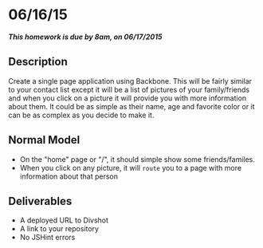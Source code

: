 # 06/16/15

___This homework is due by 8am, on 06/17/2015___

## Description

Create a single page application using Backbone. This will be fairly similar to your contact list except it will be a list of pictures of your family/friends and when you click on a picture it will provide you with more information about them. It could be as simple as their name, age and favorite color or it can be as complex as you decide to make it.

## Normal Model

- On the "home" page or "/", it should simple show some friends/familes.
- When you click on any picture, it will `route` you to a page with more information about that person

## Deliverables

- A deployed URL to Divshot
- A link to your repository
- No JSHint errors
